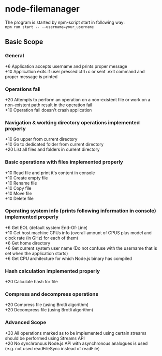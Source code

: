 # node-filemanager
The program is started by npm-script start in following way:  
`npm run start -- --username=your_username`

## Basic Scope
### General  
+6 Application accepts username and prints proper message  
+10 Application exits if user pressed ctrl+c or sent .exit command and proper message is printed  
### Operations fail  
+20 Attempts to perform an operation on a non-existent file or work on a non-existent path result in the operation fail  
+10 Operation fail doesn't crash application  
### Navigation & working directory operations implemented properly  
+10 Go upper from current directory  
+10 Go to dedicated folder from current directory  
+20 List all files and folders in current directory  
### Basic operations with files implemented properly  
+10 Read file and print it's content in console  
+10 Create empty file  
+10 Rename file  
+10 Copy file  
+10 Move file  
+10 Delete file  
### Operating system info (prints following information in console) implemented properly  
+6 Get EOL (default system End-Of-Line)  
+10 Get host machine CPUs info (overall amount of CPUS plus model and clock rate (in GHz) for each of them)  
+6 Get home directory  
+6 Get current system user name (Do not confuse with the username that is set when the application starts)  
+6 Get CPU architecture for which Node.js binary has compiled  
### Hash calculation implemented properly  
+20 Calculate hash for file  
### Compress and decompress operations  
+20 Compress file (using Brotli algorithm)  
+20 Decompress file (using Brotli algorithm)  
### Advanced Scope  
+30 All operations marked as to be implemented using certain streams should be performed using Streams API  
+20 No synchronous Node.js API with asynchronous analogues is used (e.g. not used readFileSync instead of readFile)  

